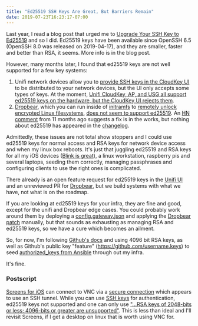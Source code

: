 ```yaml
---
title: "Ed25519 SSH Keys Are Great, But Barriers Remain"
date: 2019-07-23T16:23:17-07:00
---
```


Last year, I read a blog post that urged me to [Upgrade Your SSH Key to
Ed25519](https://medium.com/risan/upgrade-your-ssh-key-to-ed25519-c6e8d60d3c54)
and so I did. Ed25519 keys have been available since OpenSSH 6.5 (OpenSSH 8.0
was released on 2019-04-17), and they are smaller, faster and better than RSA,
it seems. More info is in the blog post.

However, many months later, I found that ed25519 keys are not well supported for
a few key systems:

1. Unifi network devices allow you to [provide SSH keys in the CloudKey
   UI](https://help.ubnt.com/hc/en-us/articles/235247068-UniFi-Adding-SSH-Keys-to-UniFi-Devices)
   to be distributed to your network devices, but the UI only accepts some types
   of keys. At the moment, [Unifi CloudKey, AP, and USG all support ed25519
   keys on the hardware, but the CloudKey UI rejects
   them](https://community.ui.com/questions/UCK-Firmware-GUI-SSH-Key-Minor-Feature-Request-/b888e182-a029-460d-941d-91de3812829c#answer/1910a856-123d-4a57-91ea-286d98740959).
2. [Dropbear](https://matt.ucc.asn.au/dropbear/dropbear.html), which you can run
   inside of [initramfs](https://packages.debian.org/buster/dropbear-initramfs)
   to [remotely unlock encrypted Linux
   filesystems](https://hamy.io/post/0009/how-to-install-luks-encrypted-ubuntu-18.04.x-server-and-enable-remote-unlocking/),
   [does not seem to support
   ed25519](https://hamy.io/post/0009/how-to-install-luks-encrypted-ubuntu-18.04.x-server-and-enable-remote-unlocking/#fn:3).
   An [HN comment](https://news.ycombinator.com/item?id=17765549) from 11 months
   ago suggests a fix is in the works, but nothing about ed25519 has appeared in
   the [changelog](https://matt.ucc.asn.au/dropbear/CHANGES).

Admittedly, these issues are not total show stoppers and I could use ed25519
keys for normal access and RSA keys for network device access and when my linux
box reboots. It's just that juggling ed25519 and RSA keys for all my iOS devices
([Blink is great](https://www.blink.sh/)), a linux workstation, raspberry pis
and several laptops, seeding them correctly, managing passphrases and
configuring clients to use the right ones is complicated.

There already is an open feature request for ed25519 keys in the [Unifi
UI](https://community.ui.com/questions/UCK-Firmware-GUI-SSH-Key-Minor-Feature-Request-/b888e182-a029-460d-941d-91de3812829c#answer/1910a856-123d-4a57-91ea-286d98740959)
and an unreviewed PR for [Dropbear](https://github.com/mkj/dropbear/pull/75),
but we build systems with what we have, not what is on the roadmap.

If you are looking at ed25519 keys for your infra, they are fine and good,
except for the unifi and Dropbear edge cases. You could probably work around
them by deploying a
[config.gateway.json](https://help.ubnt.com/hc/en-us/articles/215458888-UniFi-USG-Advanced-Configuration)
and applying the [Dropbear patch](https://github.com/mkj/dropbear/pull/75)
manually, but that sounds as exhausting as managing RSA and ed25519 keys, so we
have a cure which becomes an ailment.

So, for now, I'm following [Github's
docs](https://help.github.com/en/articles/generating-a-new-ssh-key-and-adding-it-to-the-ssh-agent)
and using 4096 bit RSA keys, as well as Github's public key "feature"
(https://github.com/username.keys) to seed [authorized_keys from
Ansible](https://docs.ansible.com/ansible/latest/modules/authorized_key_module.html)
through out my infra.

It's fine.

### Postscript

[Screens for iOS](https://edovia.com/en/screens-ios/) can connect to VNC via a
[secure
connection](https://help.edovia.com/hc/en-us/articles/115011943907-Configuring-a-Secure-Connection-in-Screens) which appears to use an SSH tunnel.
While you can use [SSH
keys](https://help.edovia.com/hc/en-us/articles/115005876368-SSH-Keys) for
authentication, ed25519 keys not supported and one can only use
["...RSA keys of 2048-bits or less; 4096-bits or greater are
unsupported"](https://help.edovia.com/hc/en-us/articles/115005876368-SSH-Keys).
This is less than ideal and I'll revisit Screens, if I get a desktop on linux
that is worth using VNC for.
